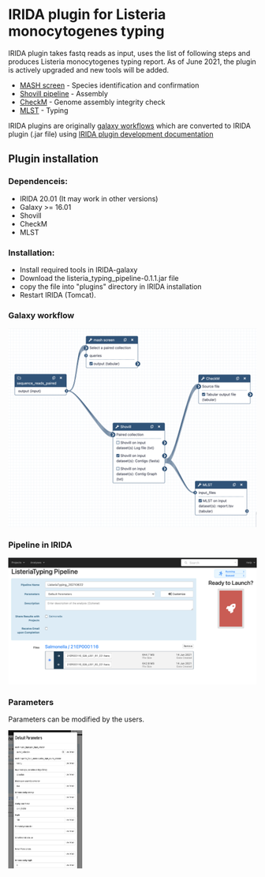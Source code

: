 # IRIDA plugin for Listeria monocytogenes typing

IRIDA plugin takes fastq reads as input, uses the list of following steps and produces Listeria monocytogenes typing report.
As of June 2021, the plugin is actively upgraded and new tools will be added.

* [MASH screen](https://mash.readthedocs.io/en/latest/tutorials.html) - Species identification and confirmation 
* [Shovill pipeline](https://github.com/tseemann/shovill) - Assembly
* [CheckM](https://github.com/Ecogenomics/CheckM) - Genome assembly integrity check
* [MLST](https://github.com/tseemann/mlst) - Typing

IRIDA plugins are originally [galaxy workflows](https://galaxyproject.org/learn/advanced-workflow/) which are converted to IRIDA plugin (.jar file) using [IRIDA plugin development documentation](https://github.com/phac-nml/irida-plugin-example)  


## Plugin installation
### Dependenceis:
  * IRIDA 20.01 (It may work in other versions)
  * Galaxy >= 16.01
  * Shovill 
  * CheckM
  * MLST
 

### Installation:
  * Install required tools in IRIDA-galaxy
  * Download the listeria_typing_pipeline-0.1.1.jar file 
  * copy the file into "plugins" directory in IRIDA installation
  * Restart IRIDA (Tomcat).  

### Galaxy workflow
![Plugin in IRIDA](Galaxy_WorkFlow.png?raw=true "Title")


### Pipeline in IRIDA
![Plugin in IRIDA](Pipeline.png?raw=true "Title")

### Parameters
Parameters can be modified by the users.

<img src="Parameters.png" width="150" height="280">


